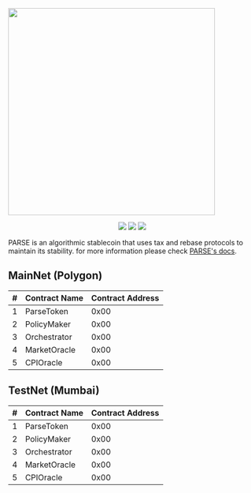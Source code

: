 <img src="https://parsefinance.org/parse-logo-vertical.png" width="420">
<p float="left" align="middle">
    <img src="https://img.shields.io/badge/coverage-93.3-blue">
    <img src="https://img.shields.io/badge/Solidity-0.8.16-green">
    <img src="https://img.shields.io/badge/deployed on-Polygon-blueviolet">
</p>

PARSE is an algorithmic stablecoin that uses tax and rebase protocols to maintain its stability. for more information please check [PARSE's docs](https://docs.parsefinance.org/introduction/parse-stablecoin).



## MainNet (Polygon)
| # 	| Contract Name 	| Contract Address 	    |
|---	|---------------	|------------------	    |
| 1 	| ParseToken    	| 0x00                 	|
| 2 	| PolicyMaker     	| 0x00                 	|
| 3 	| Orchestrator  	| 0x00                 	|
| 4 	| MarketOracle  	| 0x00                 	|
| 5 	| CPIOracle  	    | 0x00                 	|
## TestNet (Mumbai)
| # 	| Contract Name 	| Contract Address 	    |
|---	|---------------	|------------------	    |
| 1 	| ParseToken    	| 0x00                 	|
| 2 	| PolicyMaker     	| 0x00                 	|
| 3 	| Orchestrator  	| 0x00                 	|
| 4 	| MarketOracle  	| 0x00                 	|
| 5 	| CPIOracle  	    | 0x00                 	|

